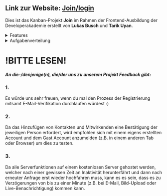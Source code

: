 ## Link zur Website: [Join/login](https://tarik-uyan.developerakademie.net/Join/init/login/login.html)

Dies ist das Kanban-Projekt **Join** im Rahmen der Frontend-Ausbildung der Developerakademie erstellt von **Lukas Busch** und **Tarik Uyan**.

<details>
<summary>Features</summary>
  
# Features

-   **Registrierung & Verifizierung**: Bei der Registrierung eines neuen Kontos bei Join wird nach der Eingabe von Nutzername, Mailadresse und Passwort und dem Bestätigen der Datenschutzbestimmungen eine **_E-Mail zur Verifizierung_** verschickt. Um das Konto zu bestätigen, kann auf den **_Link in der E-Mail_** geklickt oder der Verifizierungscode händisch oder per Copy & Paste auf der Verifizierungsseite eingegeben und abgeschickt werden.
-   **Konto erstellen**: Es ist möglich, ein Profilbild hochzuladen (und auch wieder zu löschen) und eine Profilfarbe auszuwählen.
-   **Login**: mit optionaler Speicherung der Anmeldedaten
-   **Password zurücksetzen**: Das Zurücksetzen des Passworts funktioniert wie die Verifizierung auch **_per E-Mail_**.

##

-   **Automatischer Logout**: nach 5 Minuten Inaktivität (document.visibilityState === "hidden")
-   **Benachrichtigunen & Websocket Server**: Beim Senden einer Kontaktanfrage, Mitwirkenden-Einladung oder bei der Zuweisung einer Aufgabe and einen Mitwirkenden erhält dieser - falls online - eine Live-Benachrichtigung. Dafür wurde ein **_Websocket Server_** implementiert.
-   **Kontoeinstellungen**: Beim Klicken auf das eigene Profil rechts oben öffnen sich die Kontoeinstellungen. Hier lassen sich **_Benachrichtigungen einsehen_**, **_Kontaktanfragen_** und **_Tafeleinladungen_** ablehnen oder akzeptieren, das **_Passwort zurücksetzen_** oder das **_Konto löschen_**. Außerdem kann sich der Nutzer hier **_abmelden_**.
-   **Sprachen**: Je nach eingestellter Standardsprache im Browser wird die Sprache geladen. Außerdem sind Spracheinstellungen beim Login und in den Kontoeinstellungen zu finden.

##

-   **Tafel erstellen**: es gibt nicht nur keine Standard-Tafel, man muss sogar erst eine **_erstellen_** oder zu einer anderen **_eingeladen werden_** (bei neu erstelltem Account). Es kann ein Name bestimmt, Kategorien festgelegt und Mitwirkende eingeladen werden.
-   **Tafel bearbeiten**: nach der Erstellung lässt sich (nur vom Ersteller) die Tafel bearbeiten, es können Mitwirkende per Einladung hinzugefügt (aber nicht wieder entfernt!) werden, Kategorien können hinzugefügt oder gelöscht werden.
-   **Tafel löschen**: ganze Boards können auch gelöscht werden (mit Bestätigung).
-   **Tafel auswählen**: um die **_aktive Tafel_** auszuwählen, muss zuerst auf "Übersicht"/"Summary" und dann ggf. auf "Tafel auswählen"/"Select Board" geklickt werden. Dann in der Auswahl auf die gewünschte Tafel klicken.

##

-   **Aufgaben erstellen**: einzelne Aufgaben (mitsamt **_Unteraufgaben_**) können erstellt werden und Mitwirkende der entsprechenden Tafel können Aufgaben zugewiesen werden.
-   **Aufgaben bearbeiten/löschen**: Aufgaben können bearbeitet und gelöscht werden.
-   **Verschieben der Aufgaben**: Aufgaben können in der Board-Ansicht zwischen den 4 Typen **_to do_**, **_in progress_**, **_awaiting feedback_** und **_done_** per **_Drag & Drop_** verschoben werden.

##

-   **Kontakt- & Mitwirkendenanfrage**: Beim Hinzufügen eines Kontaktes oder dem eines Mitwirkenden wird eine **_Anfrage gesendet_**, die erst vom Empfänger bestätigt werden muss, bevor dieser in den Kontakten / der Tafel gespeichert ist.
-   **Kontakte hinzufügen**: Um einen neuen Kontakt hinzuzufügen, muss **_zumindest ein Teil_** eines Namens in das Suchfeld eingegeben werden, bevor Suchergebnisse angezeigt werden. Bei Hinzufügen des Kontakts wird an diesen lediglich eine **_Kontaktanfrage_** gesendet, welche erst **_bestätigt_** oder **_abgelehnt_** werden muss.
</details>

<details>
<summary>Aufgabenverteilung</summary>
  
# Aufgabenverteilung

## Lukas Busch

-   Add Task
-   Contacts / Add Contact
-   Übersetzung & Sprache
-   Privacy / Legal Notice / Help
-   Das meiste vom Responsive Design

## Tarik Uyan

-   Signup / Login / Forgot_Password / Verify_Account / Create_Account
-   Storage
-   Websocket Server & Notifications
-   E-mails & Foto-Upload
-   Summary / New Board / Edit Board
-   Board / Drag & Drop

## Zusammen

-   Account Panel
-   Delete Account
-   Edit Task
-   JSDOC

</details>

# !BITTE LESEN!

**_An die-/denjenige(n), die/der uns zu unserem Projekt Feedback gibt:_**

### 1.

Es würde uns sehr freuen, wenn du mal den Prozess der Registrierung mitsamt E-Mail-Verifikation durchlaufen würdest :)

### 2.

Da das Hinzufügen von Kontakten und Mitwirkenden eine Bestätigung der jeweiligen Person erfordert,
wird empfohlen sich mit einem eigens erstellten Account und dem Gast Account anzumelden (z.B. in einem anderen Tab oder Browser) um dies zu testen.

### 3.

Da alle Serverfunktionen auf einem kostenlosen Server gehostet werden, welcher nach einer gewissen Zeit an Inaktivität herunterfährt und dann nach erneuter Anfrage erst wieder hochfahren muss, kann es es sein, dass es zu Verzögerungen von bis zu einer Minute (z.B. bei E-Mail, Bild-Upload oder Live-Benachrichtigung) kommen kann.
